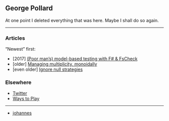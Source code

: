 ## George Pollard

At one point I deleted everything that was here. Maybe I shall do so again.

----

### Articles

“Newest” first:

* [2017] [(Poor man’s) model-based testing with F# & FsCheck](articles/model-based-testing.md)
* [older] [Managing multiplicity, monoidally](articles/managing-multiplicity.md)
* [even older] [Ignore null strategies](articles/ignore-null-strategies.md)

### Elsewhere

* [Twitter](https://twitter.com/porges)
* [Ways to Play](https://games.porg.es)

----

* [johannes](else/johannes.md)
